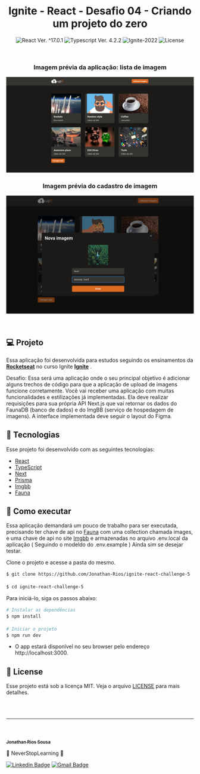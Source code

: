 <h1 align="center">Ignite - React - Desafio 04 - Criando um projeto do zero</h1>

<p align="center">
  <img
    src="https://img.shields.io/badge/React-%5E17.0.1-blue"
    alt="React Ver. ^17.0.1"
  />
  <img
    src="https://img.shields.io/badge/Typescript-%5E4.2.2-blue"
    alt="Typescript Ver. 4.2.2"
  />
  <img
    src="https://img.shields.io/badge/Ignite-2022-green"
    alt="Ignite-2022"
  />
  <img
    alt="License"
    src="https://img.shields.io/static/v1?label=license&message=MIT&color=E51C44&labelColor=0A1033"
  />
</p>

<br>

<h3 align="center">Imagem prévia da aplicação: lista de imagem</h3>

![cover](.github/project-preview-01.png?style=flat)

<h3 align="center">Imagem prévia do cadastro de imagem</h3>

![cover](.github/project-preview-02.png?style=flat)

<br>

## 💻 Projeto

Essa aplicação foi desenvolvida para estudos seguindo os ensinamentos da **[Rocketseat](https://www.rocketseat.com.br/)** no curso Ignite **[Ignite](https://www.rocketseat.com.br/ignite)** .

Desafio: Essa será uma aplicação onde o seu principal objetivo é adicionar alguns trechos de código para que a aplicação de upload de imagens funcione corretamente. Você vai receber uma aplicação com muitas funcionalidades e estilizações já implementadas. Ela deve realizar requisições para sua própria API Next.js que vai retornar os dados do FaunaDB (banco de dados) e do ImgBB (serviço de hospedagem de imagens). A interface implementada deve seguir o layout do Figma.

## 🧪 Tecnologias

Esse projeto foi desenvolvido com as seguintes tecnologias:

- [React](https://reactjs.org)
- [TypeScript](https://www.typescriptlang.org/)
- [Next](https://nextjs.org/)
- [Prisma](https://www.prisma.io/)
- [Imgbb](https://imgbb.com/)
- [Fauna](https://fauna.com/)


## 🚀 Como executar

Essa aplicação demandará um pouco de trabalho para ser executada, precisando ter chave de api no [Fauna](https://fauna.com/) com uma collection chamada images, e uma chave de api no site [Imgbb](https://imgbb.com/) e armazenadas no arquivo .env.local da aplicação ( Seguindo o modeldo do .env.example )
Ainda sim se desejar testar.

Clone o projeto e acesse a pasta do mesmo.

```bash
$ git clone https://github.com/Jonathan-Rios/ignite-react-challenge-5

$ cd ignite-react-challenge-5
```

Para iniciá-lo, siga os passos abaixo:
```bash
# Instalar as dependências
$ npm install

# Iniciar o projeto
$ npm run dev
```
- O app estará disponível no seu browser pelo endereço http://localhost:3000.


## 📝 License

Esse projeto está sob a licença MIT. Veja o arquivo [LICENSE](./LICENSE.md) para mais detalhes.

<br />

<br />

---
<br />

<a href="https://github.com/Jonathan-Rios">
 <img src="https://github.com/Jonathan-Rios.png" width="100px;" alt="" />
 <br />
 <sub><b>Jonathan Rios Sousa</b></sub></a>

💠 NeverStopLearning 💠

[![Linkedin Badge](https://img.shields.io/badge/-Jonathan-blue?style=flat-square&logo=Linkedin&logoColor=white&link=https://www.linkedin.com/in/jonathan-rios-sousa-19b3431b6/)](https://www.linkedin.com/in/jonathan-rios-sousa-19b3431b6/)
[![Gmail Badge](https://img.shields.io/badge/-jonathan.riosousa@gmail.com-c14438?style=flat-square&logo=Gmail&logoColor=white&link=mailto:jonathan.riosousa@gmail.com)](mailto:jonathan.riosousa@gmail.com)
